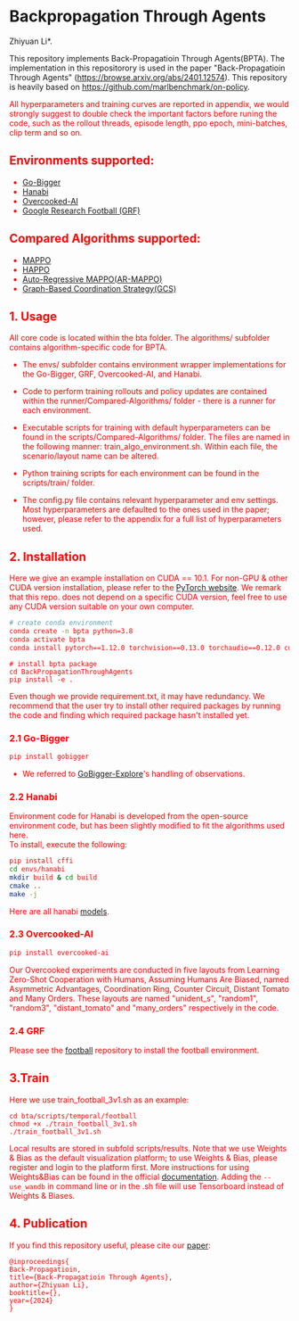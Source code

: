 # Backpropagation Through Agents

Zhiyuan Li*. 

This repository implements Back-Propagatioin Through Agents(BPTA). The implementation in this repositorory is used in the paper "Back-Propagatioin Through Agents" (https://browse.arxiv.org/abs/2401.12574). This repository is heavily based on https://github.com/marlbenchmark/on-policy.

<font color="red"> All hyperparameters and training curves are reported in appendix, we would strongly suggest to double check the important factors before runing the code, such as the rollout threads, episode length, ppo epoch, mini-batches, clip term and so on.
 

## Environments supported:

- [Go-Bigger](https://github.com/opendilab/GoBigger)
- [Hanabi](https://github.com/deepmind/hanabi-learning-environment)
- [Overcooked-AI](https://github.com/HumanCompatibleAI/overcooked_ai)
- [Google Research Football (GRF)](https://github.com/google-research/football)


## Compared Algorithms supported:

- [MAPPO](https://github.com/marlbenchmark/on-policy)
- [HAPPO](https://github.com/cyanrain7/TRPO-in-MARL)
- [Auto-Regressive MAPPO(AR-MAPPO)](https://github.com/garrett4wade/revisiting_marl)
- [Graph-Based Coordination Strategy(GCS)](https://github.com/Amanda-1997/GCS_aamas337)


## 1. Usage

All core code is located within the bta folder. The algorithms/ subfolder contains algorithm-specific code
for BPTA. 

* The envs/ subfolder contains environment wrapper implementations for the Go-Bigger, GRF, Overcooked-AI, and Hanabi. 

* Code to perform training rollouts and policy updates are contained within the runner/Compared-Algorithms/ folder - there is a runner for 
each environment. 

* Executable scripts for training with default hyperparameters can be found in the scripts/Compared-Algorithms/ folder. The files are named
in the following manner: train_algo_environment.sh. Within each file, the scenario/layout name can be altered. 
* Python training scripts for each environment can be found in the scripts/train/ folder. 

* The config.py file contains relevant hyperparameter and env settings. Most hyperparameters are defaulted to the ones
used in the paper; however, please refer to the appendix for a full list of hyperparameters used. 


## 2. Installation

 Here we give an example installation on CUDA == 10.1. For non-GPU & other CUDA version installation, please refer to the [PyTorch website](https://pytorch.org/get-started/locally/). We remark that this repo. does not depend on a specific CUDA version, feel free to use any CUDA version suitable on your own computer.

``` Bash
# create conda environment
conda create -n bpta python=3.8
conda activate bpta
conda install pytorch==1.12.0 torchvision==0.13.0 torchaudio==0.12.0 cudatoolkit=11.3 -c pytorch
```

```
# install bpta package
cd BackPropagationThroughAgents
pip install -e .
```

Even though we provide requirement.txt, it may have redundancy. We recommend that the user try to install other required packages by running the code and finding which required package hasn't installed yet.

### 2.1 Go-Bigger

   

``` Bash
pip install gobigger
```

* We referred to [GoBigger-Explore](https://github.com/opendilab/Gobigger-Explore)'s handling of observations.


### 2.2 Hanabi
Environment code for Hanabi is developed from the open-source environment code, but has been slightly modified to fit the algorithms used here.  
To install, execute the following:
``` Bash
pip install cffi
cd envs/hanabi
mkdir build & cd build
cmake ..
make -j
```
Here are all hanabi [models](https://drive.google.com/drive/folders/1RIcP_rG9NY9UzaWfFsIncDcjASk5h4Nx?usp=sharing).

### 2.3 Overcooked-AI

``` Bash
pip install overcooked-ai
```

Our Overcooked experiments are conducted in five layouts from Learning Zero-Shot Cooperation with Humans, Assuming Humans Are Biased, named Asymmetric Advantages, Coordination Ring, Counter Circuit, Distant Tomato and Many Orders. These layouts are named "unident_s", "random1", "random3", "distant_tomato" and "many_orders" respectively in the code.

### 2.4 GRF

Please see the [football](https://github.com/google-research/football/blob/master/README.md) repository to install the football environment.

## 3.Train
Here we use train_football_3v1.sh as an example:
```
cd bta/scripts/temporal/football
chmod +x ./train_football_3v1.sh
./train_football_3v1.sh
```
Local results are stored in subfold scripts/results. Note that we use Weights & Bias as the default visualization platform; to use Weights & Bias, please register and login to the platform first. More instructions for using Weights&Bias can be found in the official [documentation](https://docs.wandb.ai/). Adding the `--use_wandb` in command line or in the .sh file will use Tensorboard instead of Weights & Biases. 


## 4. Publication

If you find this repository useful, please cite our [paper](https://arxiv.org/abs/):
```
@inproceedings{
Back-Propagatioin,
title={Back-Propagatioin Through Agents},
author={Zhiyuan Li},
booktitle={},
year={2024}
}
```


